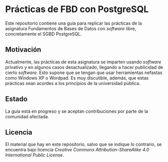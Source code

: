 # Prácticas de FBD con PostgreSQL

Este repositorio contiene una guía para replicar las prácticas de la asignatura Fundamentos de
Bases de Datos con *software* libre, concretamente el SGBD PostgreSQL.

## Motivación

Actualmente, las prácticas de esta asignatura se imparten usando *software* privativo y en algunos casos
desactualizado, llegando a hacer publicidad de cierto *software*. Esto supone que se tengan
que usar herramientas nefastas como Windows XP o Wordpad. Es muy discutible, además, que estas prácticas
sean acordes a los principios de la universidad pública.

## Estado

La guía está en progreso y se aceptan contribuciones por parte de la comunidad afectada.

## Licencia

El material que hay en este repositorio, salvo que se indique lo contrario, se encuentra
bajo licencia *Creative Commons Attribution-ShareAlike 4.0 International Public
License*.

